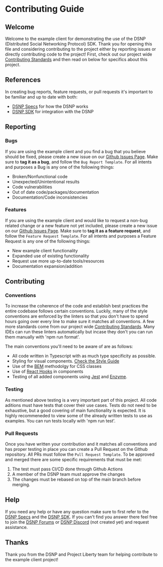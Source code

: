 # Contributing Guide

## Welcome
Welcome to the example client for demonstrating the use of the DSNP (Distributed Social Networking Protocol) SDK. Thank you for opening this file and considering contributing to the project either by reporting issues or directly contributing code to the project! First, check out our project wide [Contributing Standards](https://github.com/LibertyDSNP/liberty-web/blob/main/CONTRIBUTING.md) and then read on below for specifics about this project.

## References
In creating bug reports, feature requests, or pull requests it's important to be familiar and up to date with both: 
* [DSNP Specs](https://github.com/LibertyDSNP/spec) for how the DSNP works
* [DSNP SDK](https://github.com/LibertyDSNP/sdk-ts) for integration with the DSNP

## Reporting

### Bugs
If you are using the example client and you find a bug that you believe should be fixed, please create a new issue on our [Github Issues Page](https://github.com/LibertyDSNP/example-client/issues). Make sure to **tag it as a bug**, and follow the `Bug Report Template`. For all intents and purposes a Bug is any one of the following things:
* Broken/Nonfunctional code
* Unexpected/Unintentional results
* Code vulnerabilities
* Out of date code/packages/documentation
* Documentation/Code inconsistencies

### Features
If you are using the example client and would like to request a non-bug related change or a new feature not yet included, please create a new issue on our [Github Issues Page](https://github.com/LibertyDSNP/example-client/issues). Make sure to **tag it as a feature request**, and follow the `Feature Request Template`. For all intents and purposes a Feature Request is any one of the following things:
* New example client functionality 
* Expanded use of existing functionality
* Request use more up-to-date tools/resources
* Documentation expansion/addition

## Contributing

### Conventions
To increase the coherence of the code and establish best practices the entire codebase follows certain conventions. Luckily, many of the style conventions are enforced by the linters so that you don't have to spend hours going over every line to make sure it matches all conventions. A few more standards come from our project wide [Contributing Standards](https://github.com/LibertyDSNP/liberty-web/blob/main/CONTRIBUTING.md). Many IDEs can run these linters automatically but incase they don't you can run them manually with 'npm run format'.

The main conventions you'll need to be aware of are as follows:
* All code written in Typescript with as much type specificity as possible.
* Styling for visual components. [Check the Style Guide](https://github.com/LibertyDSNP/example-client/blob/main/STYLING.md)
* Use of the [BEM](https://en.bem.info/methodology/quick-start/) methodolgy for CSS classes
* Use of [React Hooks](https://reactjs.org/docs/hooks-intro.html) in components
* Testing of all added components using [Jest](https://jestjs.io) and [Enzyme](https://enzymejs.github.io/enzyme/).

### Testing
As mentioned above testing is a very important part of this project. All code aditions must have tests that cover their use cases. Tests do not need to be exhaustive, but a good covering of main functionality is expected. It is highly recommeneded to view some of the already written tests to use as examples. You can run tests locally with 'npm run test'.

### Pull Requests
Once you have written your contribution and it matches all conventions and has proper testing in place you can create a Pull Request on the Github repository. All PRs must follow the `Pull Request Template`. To be approved and merged there are some specific requirements that must be met:
1. The test must pass CI/CD done through Github Actions
2. A member of the DSNP team must approve the changes
3. The changes must be rebased on top of the main branch before merging.

## Help
If you need any help or have any question make sure to first refer to the [DSNP Specs](https://github.com/LibertyDSNP/spec) and the [DSNP SDK](https://github.com/LibertyDSNP/sdk-ts). If you can't find you answer there feel free to join the [DSNP Forums](https://forum.projectliberty.io) or [DSNP Discord](https://www.google.com/search) (not created yet) and request assistance.

## Thanks
Thank you from the DSNP and Project Liberty team for helping contribute to the example client project!